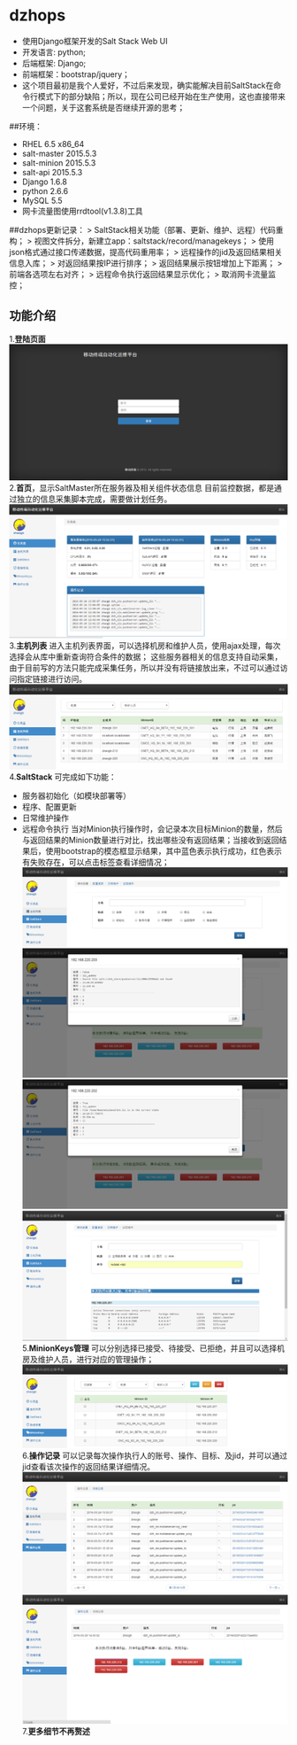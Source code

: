 # dzhops
+ 使用Django框架开发的Salt Stack Web UI
+ 开发语言: python;
+ 后端框架: Django;
+ 前端框架：bootstrap/jquery；
+ 这个项目最初是我个人爱好，不过后来发现，确实能解决目前SaltStack在命令行模式下的部分缺陷；所以，现在公司已经开始在生产使用，这也直接带来一个问题，关于这套系统是否继续开源的思考；

##环境：
+ RHEL 6.5 x86_64
+ salt-master 2015.5.3
+ salt-minion 2015.5.3
+ salt-api 2015.5.3
+ Django 1.6.8
+ python 2.6.6
+ MySQL 5.5
+ 网卡流量图使用rrdtool(v1.3.8)工具

##dzhops更新记录：
    > SaltStack相关功能（部署、更新、维护、远程）代码重构；
    > 视图文件拆分，新建立app：saltstack/record/managekeys；
    > 使用json格式通过接口传递数据，提高代码重用率；
    > 远程操作的jid及返回结果相关信息入库；
    > 对返回结果按IP进行排序；
    > 返回结果展示按钮增加上下距离；
    > 前端各选项左右对齐；
    > 远程命令执行返回结果显示优化；
    > 取消网卡流量监控；

## 功能介绍
1.**登陆页面**
![登陆](https://github.com/Hasal/dzhops_picture/blob/master/dzhops_pic/login.png)
2.**首页**，显示SaltMaster所在服务器及相关组件状态信息
目前监控数据，都是通过独立的信息采集脚本完成，需要做计划任务。
![仪表盘](https://github.com/Hasal/dzhops_picture/blob/master/dzhops_pic/index.png)
3.**主机列表**
进入主机列表界面，可以选择机房和维护人员，使用ajax处理，每次选择会从库中重新查询符合条件的数据；
这些服务器相关的信息支持自动采集，由于目前写的方法只能完成采集任务，所以并没有将链接放出来，不过可以通过访问指定链接进行访问。
![主机列表](https://github.com/Hasal/dzhops_picture/blob/master/dzhops_pic/asset.png)
4.**SaltStack**
可完成如下功能：
+ 服务器初始化（如模块部署等）
+ 程序、配置更新
+ 日常维护操作
+ 远程命令执行
当对Minion执行操作时，会记录本次目标Minion的数量，然后与返回结果的Minion数量进行对比，找出哪些没有返回结果；当接收到返回结果后，使用bootstrap的模态框显示结果，其中蓝色表示执行成功，红色表示有失败存在，可以点击标签查看详细情况；
![模块部署](https://github.com/Hasal/dzhops_picture/blob/master/dzhops_pic/deploy.png)
![模块部署-返回结果-模态框展开-失败情况](https://github.com/Hasal/dzhops_picture/blob/master/dzhops_pic/deploy_show.png)
![模块部署-返回结果-模态框展开-成功情况](https://github.com/Hasal/dzhops_picture/blob/master/dzhops_pic/deploy_show_success.png)
![远程命令执行](https://github.com/Hasal/dzhops_picture/blob/master/dzhops_pic/execute.png)
5.**MinionKeys管理**
可以分别选择已接受、待接受、已拒绝，并且可以选择机房及维护人员，进行对应的管理操作；
![MinionKeys管理](https://github.com/Hasal/dzhops_picture/blob/master/dzhops_pic/manage.png)
6.**操作记录**
可以记录每次操作执行人的账号、操作、目标、及jid，并可以通过jid查看该次操作的返回结果详细情况。
![操作记录](https://github.com/Hasal/dzhops_picture/blob/master/dzhops_pic/record.png)
![操作记录-详细](https://github.com/Hasal/dzhops_picture/blob/master/dzhops_pic/record_detail.png)
7.**更多细节不再赘述**
